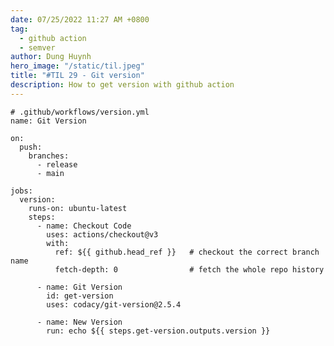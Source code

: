 ```yaml
---
date: 07/25/2022 11:27 AM +0800
tag:
  - github action
  - semver
author: Dung Huynh
hero_image: "/static/til.jpeg"
title: "#TIL 29 - Git version"
description: How to get version with github action
---
```


    # .github/workflows/version.yml
    name: Git Version

    on:
      push:
        branches:
          - release
          - main

    jobs:
      version:
        runs-on: ubuntu-latest
        steps:
          - name: Checkout Code
            uses: actions/checkout@v3
            with:
              ref: ${{ github.head_ref }}   # checkout the correct branch name
              fetch-depth: 0                # fetch the whole repo history

          - name: Git Version
            id: get-version
            uses: codacy/git-version@2.5.4

          - name: New Version
            run: echo ${{ steps.get-version.outputs.version }}
